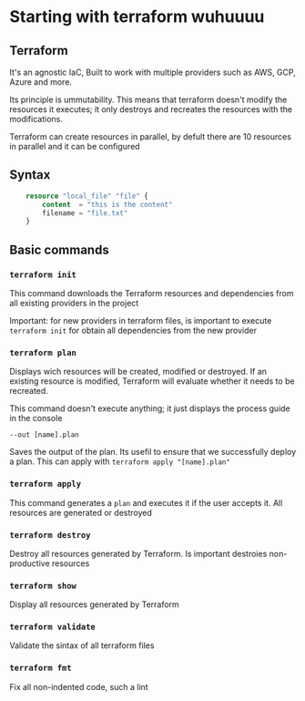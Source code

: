 # Starting with terraform wuhuuuu

## Terraform

It's an agnostic IaC, Built to work with multiple providers such as AWS, GCP, Azure and more.

Its principle is ummutability. This means that terraform doesn't modify the resources it executes; it only destroys and recreates the resources with the modifications.

Terraform can create resources in parallel, by defult there are 10 resources in parallel and it can be configured

## Syntax

```tf
    resource "local_file" "file" {
        content  = "this is the content"
        filename = "file.txt"
    }

```

## Basic commands

### `terraform init`

This command downloads the Terraform resources and dependencies from all existing providers in the project

Important: for new providers in terraform files, is important to execute `terraform init` for obtain all dependencies from the new provider

### `terraform plan`

Displays wich resources will be created, modified or destroyed. If an existing resource is modified, Terraform will evaluate whether it needs to be recreated.

This command doesn't execute anything; it just displays the process guide in the console

`--out [name].plan`

Saves the output of the plan. Its usefil to ensure that we successfully deploy a plan. This can apply with `terraform apply "[name].plan"`

### `terraform apply`

This command generates a `plan` and executes it if the user accepts it. All resources are generated or destroyed

### `terraform destroy`

Destroy all resources generated by Terraform. Is important destroies non-productive resources

### `terraform show`

Display all resources generated by Terraform

### `terraform validate`

Validate the sintax of all terraform files

### `terraform fmt`

Fix all non-indented code, such a lint
